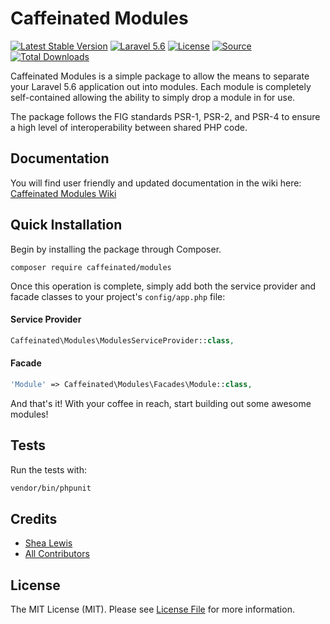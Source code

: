 # Caffeinated Modules
[![Latest Stable Version](https://poser.pugx.org/caffeinated/modules/v/stable?format=flat-square)](https://packagist.org/packages/caffeinated/modules)
[![Laravel 5.6](https://img.shields.io/badge/Laravel-5.6-orange.svg?style=flat-square)](https://laravel.com)
[![License](http://img.shields.io/badge/license-MIT-brightgreen.svg?style=flat-square)](https://tldrlegal.com/license/mit-license)
[![Source](http://img.shields.io/badge/source-caffeinated/modules-blue.svg?style=flat-square)](https://github.com/caffeinated/modules)
[![Total Downloads](https://img.shields.io/packagist/dt/caffeinated/modules.svg?style=flat-square)](https://packagist.org/packages/caffeinated/modules)

Caffeinated Modules is a simple package to allow the means to separate your Laravel 5.6 application out into modules. Each module is completely self-contained allowing the ability to simply drop a module in for use.

The package follows the FIG standards PSR-1, PSR-2, and PSR-4 to ensure a high level of interoperability between shared PHP code.

## Documentation
You will find user friendly and updated documentation in the wiki here: [Caffeinated Modules Wiki](https://github.com/caffeinated/modules/wiki)

## Quick Installation
Begin by installing the package through Composer.

```
composer require caffeinated/modules
```

Once this operation is complete, simply add both the service provider and facade classes to your project's `config/app.php` file:

#### Service Provider

```php
Caffeinated\Modules\ModulesServiceProvider::class,
```

#### Facade

```php
'Module' => Caffeinated\Modules\Facades\Module::class,
```

And that's it! With your coffee in reach, start building out some awesome modules!

## Tests

Run the tests with:

``` bash
vendor/bin/phpunit
```

## Credits

- [Shea Lewis](https://github.com/kaidesu)
- [All Contributors](../../contributors)

## License

The MIT License (MIT). Please see [License File](LICENSE) for more information.